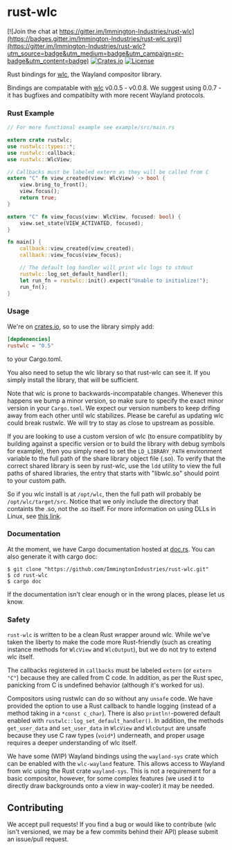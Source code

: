 # rust-wlc

[![Join the chat at https://gitter.im/Immington-Industries/rust-wlc](https://badges.gitter.im/Immington-Industries/rust-wlc.svg)](https://gitter.im/Immington-Industries/rust-wlc?utm_source=badge&utm_medium=badge&utm_campaign=pr-badge&utm_content=badge)
[![Crates.io](https://img.shields.io/crates/v/rustwlc.svg)](https://crates.io/crate/rustwlc)
[![License](https://img.shields.io/badge/license-MIT-blue.svg)](https://github.com/Immington-Industries/rust-wlc/)

Rust bindings for [wlc](https://github.com/Cloudef/wlc), the Wayland compositor library.

Bindings are compatable with [wlc](https:://github.com/Cloudef/wlc) v0.0.5 - v0.0.8. 
We suggest using 0.0.7 - it has bugfixes and compatibilty with more recent Wayland protocols.

### Rust Example

```rust
// For more functional example see example/src/main.rs

extern crate rustwlc;
use rustwlc::types::*;
use rustwlc::callback;
use rustwlc::WlcView;

// Callbacks must be labeled extern as they will be called from C
extern "C" fn view_created(view: WlcView) -> bool {
    view.bring_to_front();
    view.focus();
    return true;
}

extern "C" fn view_focus(view: WlcView, focused: bool) {
    view.set_state(VIEW_ACTIVATED, focused);
}

fn main() {
    callback::view_created(view_created);
    callback::view_focus(view_focus);

    // The default log handler will print wlc logs to stdout
    rustwlc::log_set_default_handler();
    let run_fn = rustwlc::init().expect("Unable to initialize!");
    run_fn();
}
```

### Usage
We're on [crates.io](https://crates.io/crates/rustwlc), so to use the library simply add:

```toml
[depdenencies]
rustwlc = "0.5"
```
to your Cargo.toml.

You also need to setup the wlc library so that rust-wlc can see it. If you simply install the library, that will be sufficient.

Note that wlc is prone to backwards-incompatable changes. Whenever this happens we bump a minor version, so make sure to specify the exact minor version in your `Cargo.toml`. We expect our version numbers to keep drifing away from each other until wlc stabilizes. Please be careful as updating wlc could break rustwlc. We will try to stay as close to upstream as possible.

If you are looking to use a custom version of wlc (to ensure compatiblity by building against a specific version or to build the library with debug symbols for example), then you simply need to set the `LD_LIBRARY_PATH` environment variable to the full path of the share library object file (.so). To verify that the correct shared library is seen by rust-wlc, use the `ldd` utility to view the full paths of shared libraries, the entry that starts with "libwlc.so" should point to your custom path.

So if you wlc install is at `/opt/wlc`, then the full path will probably be `/opt/wlc/target/src`. Notice that we only include the directory that containts the .so, not the .so itself. For more information on using DLLs in Linux, see [this link](http://tldp.org/HOWTO/Program-Library-HOWTO/shared-libraries.html#AEN77).

### Documentation
At the moment, we have Cargo documentation hosted at [doc.rs](https://docs.rs/rustwlc/0.5.6/rustwlc). 
You can also generate it with cargo doc:
```shell
$ git clone "https://github.com/ImmingtonIndustries/rust-wlc.git"
$ cd rust-wlc
$ cargo doc
```
If the documentation isn't clear enough or in the wrong places, please let us know.

### Safety
`rust-wlc` is written to be a clean Rust wrapper around wlc. While we've taken the liberty to make the code more Rust-friendly (such as creating instance methods for `WlcView` and `WlcOutput`), but we do not try to extend wlc itself. 

The callbacks registered in `callbacks` must be labeled `extern` (or `extern "C"`) because they are called from C code. In addition, as per the Rust spec, panicking from C is undefined behavior (although it's worked for us).

Compositors using rustwlc can do so without any `unsafe` code. We have provided the option to use a Rust callback to handle logging (instead of a method taking in a `*const c_char`). There is also `println!`-powered default enabled with `rustwlc::log_set_default_handler()`. In addition, the methods `get_user_data` and `set_user_data` in `WlcView` and `WlcOutput` are unsafe because they use C raw types (`void*`) underneath, and proper usage requires a deeper understanding of wlc itself.

We have some (WIP) Wayland bindings using the `wayland-sys` crate which can be enabled with the `wlc-wayland` feature. This allows access to Wayland from wlc using the Rust crate `wayland-sys`. This is not a requirement for a basic compositor, however, for some complex features (we used it to directly draw backgrounds onto a view in way-cooler) it may be needed.

## Contributing
We accept pull requests! If you find a bug or would like to contribute (wlc isn't versioned, we may be a few commits behind their API) please submit an issue/pull request.

